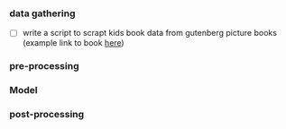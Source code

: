 ### data gathering
- [ ] write a script to scrapt kids book data from gutenberg picture books (example link to book [here](https://www.gutenberg.org/cache/epub/14872/pg14872-images.html))

### pre-processing


### Model


### post-processing